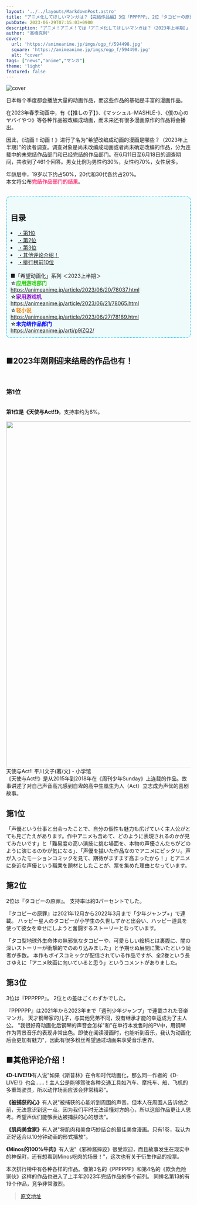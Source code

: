 ```yaml
---
layout: '../../layouts/MarkdownPost.astro'
title: "アニメ化してほしいマンガは？【完結作品編】3位「PPPPPP」、2位「タコピーの原罪」、1位は「天使とアクト!!」＜23年下半期版＞"
pubDate: 2023-06-29T07:15:03+0900
description: "アニメ！アニメ！では「アニメ化してほしいマンガは？（2023年上半期）」と題した読者アンケートを実施しました。本記事では完結作品部門の結果を発表します。"
author: "高橋克則"
cover:
  url: 'https://animeanime.jp/imgs/ogp_f/594498.jpg'
  square: 'https://animeanime.jp/imgs/ogp_f/594498.jpg'
  alt: "cover"
tags: ["news","anime","マンガ"]
theme: 'light'
featured: false
---
```


![cover](https://animeanime.jp/imgs/ogp_f/594498.jpg)

日本每个季度都会播放大量的动画作品，而这些作品的基础是丰富的漫画作品。

在2023年春季动画中，有《【推しの子】》、《マッシュル-MASHLE-》、《僕の心のヤバイやつ》等各种作品被改编成动画，而未来还有很多漫画原作的作品将会播出。

因此，《动画！动画！》进行了名为“希望改编成动画的漫画是哪些？（2023年上半期）”的读者调查。调查对象是尚未改编成动画或者尚未确定改编的作品，分为连载中的未完结作品部门和已经完结的作品部门。在6月11日至6月18日的调查期间，共收到了461个回答。男女比例为男性约30%，女性约70%，女性居多。


年龄层中，19岁以下约占50%，20代和30代各约占20%。<br>本文将公布<span style="font-weight:bold; color:#ff3d7e;">完结作品部门的结果</span>。<br><br></p><div style="background:#EFFBFB; padding:10px; border-radius: 10px; border: 2px dotted #2ECCFA;"><a name="title"></a><h2 class="title02" style="border-color:#0094f1">目录</h2><li><a href="#list01">・第1位</a></li><li><a href="#list02">・第2位</a></li><li><a href="#list03">・第3位</a></li><li><a href="#list04">・其他评论介绍！ </a></li><li><a href="#list05">・排行榜前10位</a></li><br>■「希望动画化」系列 ＜2023上半期＞<br>☆<span style="font-weight:bold; color:#22cc00;">应用游戏部门</span><br><a href="https://animeanime.jp/article/2023/06/20/78037.html" target="_blank">https://animeanime.jp/article/2023/06/20/78037.html</a><br>☆<span style="font-weight:bold; color:#8800cc;">家用游戏机</span><br><a href="https://animeanime.jp/article/2023/06/21/78065.html" target="_blank">https://animeanime.jp/article/2023/06/21/78065.html</a><br>☆<span style="font-weight:bold; color:#ff8000;">轻小说</span><br><a href="https://animeanime.jp/article/2023/06/27/78189.html" target="_blank">https://animeanime.jp/article/2023/06/27/78189.html</a><br>☆<span style="font-weight:bold; color:#0000ff;">未完结作品部门</span><br><a href="https://animeanime.jp/arti/p9lZQ2/" target="_blank">https://animeanime.jp/arti/p9lZQ2/</a></div><br><h2 class="title02" style="border-color:#61caff">■2023年刚刚迎来结局的作品也有！ </h2><br><h3 id="list01" class="subtitle">第1位</h3><br><span class="underline"><span style="font-weight:bold;">第1位是《天使与Act!!》</span></span>。支持率约为6%。<br><br><img src="https://animeanime.jp/imgs/zoom/594496.jpg" class="inline-article-image" width="600" height="943"><br><span class="cap txt-center">天使与Act!!   平川文子(著/文) - 小学馆</span><br>《天使与Act!!》是从2015年到2018年在《周刊少年Sunday》上连载的作品。故事讲述了对自己声音高亢感到自卑的高中生凰生为人（Act）立志成为声优的喜剧故事。
## 第1位

「声優という仕事と出会ったことで、自分の個性も魅力も広げていく主人公がとても見ごたえがあります。作中アニメも含めて、どのように表現されるのかが見てみたいです」と「難易度の高い演技に挑む場面を、本物の声優さんたちがどのように演じるのかが気になる」、「声優を描いた作品なのでアニメにピッタリ。声が入ったモーションコミックを見て、期待がますます高まったから！」とアニメに身近な声優という職業を題材としたことが、票を集めた理由となっています。

## 第2位

2位は『タコピーの原罪』。 支持率は約3パーセントでした。

『タコピーの原罪』は2021年12月から2022年3月まで「少年ジャンプ+」で連載。 ハッピー星人のタコピーが小学生の久世しずかと出会い、ハッピー道具を使って彼女を幸せにしようと奮闘するストーリーとなっています。

「タコ型地球外生命体の無邪気なタコピーや、可愛らしい絵柄とは裏腹に、闇の深いストーリーが衝撃的でのめり込みました」と予期せぬ展開に驚いたという読者が多数。 本作もボイスコミックが配信されている作品ですが、全2巻という長さゆえに「アニメ映画に向いていると思う」というコメントがありました。

## 第3位

3位は『PPPPPP』。 2位との差はごくわずかでした。

『PPPPPP』は2021年から2023年まで「週刊少年ジャンプ」で連載された音楽マンガ。
天才钢琴家的儿子，与其他兄弟不同，没有继承才能的幸运成为了主人公。 "我很好奇动画化后钢琴的声音会怎样"和"在单行本发售时的PV中，用钢琴作为背景音乐的表现非常出色。即使在阅读漫画时，也能听到音乐，我认为动画化后会更加有魅力"，因此有很多粉丝希望通过动画来享受音乐世界。 

<h2 id="list04" class="title02" style="border-color:#61caff">■其他评论介绍！ </h2>

<span style="font-weight:bold;">《D-LIVE!!》</span>有人说"如果《斯普林》在令和时代动画化，那么同一作者的《D-LIVE!!》也会……！主人公是能够驾驶各种交通工具如汽车、摩托车、船、飞机的多重驾驶员，所以动作场面应该会非常精彩"。 

<span style="font-weight:bold;">《被捕获的心》</span>有人说"被捕获的心能听到周围的声音。但本人在周围人告诉他之前，无法意识到这一点。因为我们平时无法读懂对方的心，所以这部作品更让人思考。希望声优们能够表达被捕获的心的想法"。 

<span style="font-weight:bold;">《肌肉美食家》</span>有人说"将肌肉和美食巧妙结合的最佳美食漫画。只有1卷，我认为正好适合以10分钟动画的形式播放"。 

<span style="font-weight:bold;">《Minos的100%牛肉》</span>有人说"《邪神酱摔跤》很受欢迎，而且故事发生在现实中的神保町，还有想看到Minos吃肉的场景！"，这次也有关于衍生作品的投票。 

本次排行榜中有各种各样的作品。像第3名的《PPPPPP》和第4名的《欺负危险家伙》这样的作品也进入了上半年2023年完结作品的多个前列。 同排名第13的有19个作品，竞争非常激烈。

>[原文地址](https://animeanime.jp/article/2023/06/29/78233.html)  